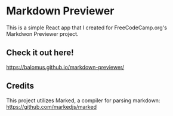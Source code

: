# Markdown Previewer

This is a simple React app that I created for FreeCodeCamp.org's Markdwon Previewer project.

## Check it out here!
https://balomus.github.io/markdown-previewer/

## Credits
This project utilizes Marked, a compiler for parsing markdown:
https://github.com/markedjs/marked
